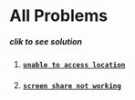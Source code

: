 # All Problems
##### clik to see solution 
1. #### [`unable to access location`](https://github.com/nahidfarazi/Ubuntu-Problems/blob/main/unable%20to%20access%20location.md)
2. #### [`screen share not working`](https://github.com/nahidfarazi/Ubuntu-Problems/blob/main/screen%20share%20not%20working) 
